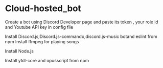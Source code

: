 # Cloud-hosted_bot

Create a bot using Discord Developer page and paste its token , your role id and Youtube API key in config file

Install Discord.js,Discord.js-commando,discord.js-music botand eslint from npm
Install ffmpeg for playing songs

Install Node.js

Install ytdl-core and opusscript from npm

